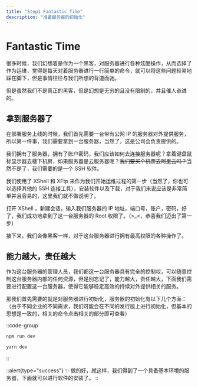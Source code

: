 ```yaml
---
title: "Step1 Fantastic Time"
description: "准备服务器的初始化"
---
```


# Fantastic Time

很多时候，我们幻想着是作为一个黑客，对服务器进行各种炫酷操作，从而选择了作为运维，觉得是每天对着服务器进行一行简单的命令，就可以将这些问题轻易地踩在脚下，但是事情往往与我们所想的背道而驰。

但是虽然我们不是真正的黑客，但是幻想是无穷的且没有限制的，并且催人奋进的。

## 拿到服务器了

在部署服务上线的时候，我们首先需要一台带有公网 IP 的服务器对外提供服务，所以第一件事，我们需要拿到一台服务器，当然了，这是公司会负责提供的。

我们拥有了服务器，拥有了账户密码，我们应该如何去连接服务器呢？拿着键盘鼠标显示器去楼下机房，如果服务器是云服务器呢？<s>我们要买个机票去阿里云吗？</s>当然不是了，我们需要的是一个 SSH 软件。

我们使用了 XShell 和 XFtp 来作为我们开始运维过程的第一步（当然了，你也可以选择其他的 SSH 连接工具），安装软件以及下载，对于我们来说应该是非常简单并且容易的，这里我们就不做说明了。

打开 XShell ，新建会话，输入我们服务器的 IP 地址，端口号，账户，密码，好了，我们成功地拿到了这一台服务器的 Root 权限了。（>_<，恭喜我们迈出了第一步）

接下来，我们会像黑客一样，对于这台服务器进行拥有最高权限的各种操作了。

## 能力越大，责任越大

作为这台服务器的管理人员，我们都这一台服务器具有完全的控制权，可以随意控制这台服务器内部的任何资源，但是别忘记了，能力越大，责任越大，下面我们需要进行配置这一台服务器，使得它能够稳定高效的持续对外提供相关的服务。

那我们首先需要的就是对服务器进行初始化，服务器的初始化有以下几个方面： （由于不同企业的不同需求，我们可能会在不同的发行版上进行初始化，但基本的思想是一致的，相关的命令点击相关的部分即可查看）

::code-group

```bash [CentOS 7.9]
npm run dev
```

```bash [OpenEuler-lts]
yarn dev
```

::

::alert{type="success"}
✨ 做的好，就这样，我们得到了一个具备基本环境的服务器，下面就可以进行软件的安装了。
::
